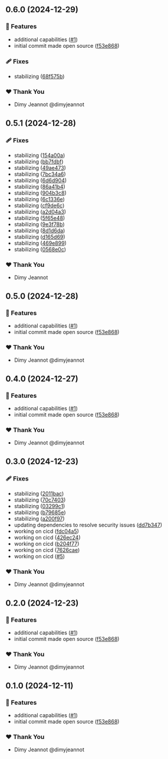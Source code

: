 ## 0.6.0 (2024-12-29)

### 🚀 Features

- additional capabilities ([#1](https://github.com/openecosystems/ecosystem/pull/1))
- initial commit made open source ([f53e868](https://github.com/openecosystems/ecosystem/commit/f53e868))

### 🩹 Fixes

- stabilizing ([68f575b](https://github.com/openecosystems/ecosystem/commit/68f575b))

### ❤️ Thank You

- Dimy Jeannot @dimyjeannot

## 0.5.1 (2024-12-28)

### 🩹 Fixes

- stabilizing ([154a00a](https://github.com/openecosystems/ecosystem/commit/154a00a))
- stabilizing ([bb7fdbf](https://github.com/openecosystems/ecosystem/commit/bb7fdbf))
- stabilizing ([49ae473](https://github.com/openecosystems/ecosystem/commit/49ae473))
- stabilizing ([7bc34a6](https://github.com/openecosystems/ecosystem/commit/7bc34a6))
- stabilizing ([6d6d904](https://github.com/openecosystems/ecosystem/commit/6d6d904))
- stabilizing ([86a41b4](https://github.com/openecosystems/ecosystem/commit/86a41b4))
- stabilizing ([904b3c8](https://github.com/openecosystems/ecosystem/commit/904b3c8))
- stabilizing ([6c1336e](https://github.com/openecosystems/ecosystem/commit/6c1336e))
- stabilizing ([cf9de6c](https://github.com/openecosystems/ecosystem/commit/cf9de6c))
- stabilizing ([a2d04a3](https://github.com/openecosystems/ecosystem/commit/a2d04a3))
- stabilizing ([5f65e48](https://github.com/openecosystems/ecosystem/commit/5f65e48))
- stabilizing ([9e3f78b](https://github.com/openecosystems/ecosystem/commit/9e3f78b))
- stabilizing ([8d1d6da](https://github.com/openecosystems/ecosystem/commit/8d1d6da))
- stabilizing ([d165d69](https://github.com/openecosystems/ecosystem/commit/d165d69))
- stabilizing ([469e899](https://github.com/openecosystems/ecosystem/commit/469e899))
- stabilizing ([0568e0c](https://github.com/openecosystems/ecosystem/commit/0568e0c))

### ❤️ Thank You

- Dimy Jeannot

## 0.5.0 (2024-12-28)

### 🚀 Features

- additional capabilities ([#1](https://github.com/openecosystems/ecosystem/pull/1))
- initial commit made open source ([f53e868](https://github.com/openecosystems/ecosystem/commit/f53e868))

### ❤️ Thank You

- Dimy Jeannot @dimyjeannot

## 0.4.0 (2024-12-27)

### 🚀 Features

- additional capabilities ([#1](https://github.com/openecosystems/ecosystem/pull/1))
- initial commit made open source ([f53e868](https://github.com/openecosystems/ecosystem/commit/f53e868))

### ❤️ Thank You

- Dimy Jeannot @dimyjeannot

## 0.3.0 (2024-12-23)

### 🩹 Fixes

- stabilizing ([2011bac](https://github.com/openecosystems/ecosystem/commit/2011bac))
- stabilizing ([70c7403](https://github.com/openecosystems/ecosystem/commit/70c7403))
- stabilizing ([03299c1](https://github.com/openecosystems/ecosystem/commit/03299c1))
- stabilizing ([b79685e](https://github.com/openecosystems/ecosystem/commit/b79685e))
- stabilizing ([a200f97](https://github.com/openecosystems/ecosystem/commit/a200f97))
- updating dependencies to resolve security issues ([dd7b347](https://github.com/openecosystems/ecosystem/commit/dd7b347))
- working on cicd ([fdc04a5](https://github.com/openecosystems/ecosystem/commit/fdc04a5))
- working on cicd ([426ec24](https://github.com/openecosystems/ecosystem/commit/426ec24))
- working on cicd ([b204f77](https://github.com/openecosystems/ecosystem/commit/b204f77))
- working on cicd ([7626cae](https://github.com/openecosystems/ecosystem/commit/7626cae))
- working on cicd ([#5](https://github.com/openecosystems/ecosystem/pull/5))

### ❤️ Thank You

- Dimy Jeannot @dimyjeannot

## 0.2.0 (2024-12-23)

### 🚀 Features

- additional capabilities ([#1](https://github.com/openecosystems/ecosystem/pull/1))
- initial commit made open source ([f53e868](https://github.com/openecosystems/ecosystem/commit/f53e868))

### ❤️ Thank You

- Dimy Jeannot @dimyjeannot

## 0.1.0 (2024-12-11)

### 🚀 Features

- additional capabilities ([#1](https://github.com/openecosystems/ecosystem/pull/1))
- initial commit made open source ([f53e868](https://github.com/openecosystems/ecosystem/commit/f53e868))

### ❤️ Thank You

- Dimy Jeannot @dimyjeannot